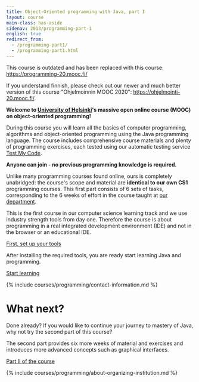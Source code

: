 ```yaml
---
title: Object-Oriented programming with Java, part I
layout: course
main-class: has-aside
sidenav: 2013/programming-part-1
english: true
redirect_from:
  - /programming-part1/
  - /programming-part1.html
---
```


<div class="outdated-course-warning">
  <p>
    This course is outdated and has been replaced with this course: <a href="https://programming-20.mooc.fi/">https://programming-20.mooc.fi/</a>
  </p>

  <p>If you understand finnish, please check out our newer and much better version of this course "Ohjelmoinnin MOOC 2020": <a href="https://ohjelmointi-20.mooc.fi/">https://ohjelmointi-20.mooc.fi/</a>.</p>
</div>

**Welcome to [University of Helsinki](http://helsinki.fi/university)'s massive open online course (MOOC) on object-oriented programming!**

During this course you will learn all the basics of computer programming, algorithms and object-oriented programming using the Java programming language. The course includes comprehensive course materials and plenty of programming exercises, each tested using our automatic testing service [Test My Code](https://tmc.mooc.fi/).

**Anyone can join - no previous programming knowledge is required.**

Unlike many programming courses found online, ours is completely unabridged: the course's scope and material are **identical to our own CS1** programming courses. This first part consists of 6 sets of tasks, corresponding to the 6 weeks of effort in the course taught at [our department](http://www.cs.helsinki.fi/en).

This is the first course in our computer science learning track and we use industry strength tools from day one. Therefore the course is about programming in a real integrated development environment (IDE) and not in the browser or an educational IDE.

<div class="actions">
    <a class="action primary" href="/courses/general/programming/how-to-get-started.html" target="_blank">First, set up your tools</a>
</div>

After installing the required tools, you are ready start learning Java and programming.

<div class="actions">
    <a class="action" href="/courses/2013/programming-part-1/material.html" target="_blank">Start learning</a>
</div>

{% include courses/programming/contact-information.md %}

# What next?

Done already? If you would like to continue your journey to mastery of Java, why not try the second part of this course?

The second part provides six more weeks of material and exercises and introduces more advanced concepts such as graphical interfaces.

<div class="actions">
    <a class="action" href="/courses/2013/programming-part-2/" target="_blank">Part II of the course</a>
</div>

{% include courses/programming/about-organizing-institution.md %}
